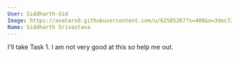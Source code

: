```yaml
---
User: Siddharth-Sid
Image: https://avatars0.githubusercontent.com/u/62585267?s=400&u=3dec72a254526b19e30731633afbcc29d5dad18e&v=4
Name: Siddharth Srivastava
---
```

I'll take Task 1.
I am not very good at this so help me out.
